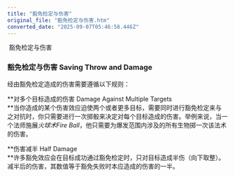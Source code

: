 ```yaml
---
title: "豁免检定与伤害"
original_file: "豁免检定与伤害.htm"
converted_date: "2025-09-07T05:46:58.446Z"
---
```


﻿ 豁免检定与伤害  

### 豁免检定与伤害 Saving Throw and Damage

经由豁免检定造成的伤害需要遵循以下规则：

**对多个目标造成的伤害 Damage Against Multiple Targets  
**当你造成的某个伤害效应迫使两个或者更多目标，需要同时进行豁免检定来与之对抗时，你只需要进行一次掷骰来决定对每个目标造成的伤害。举例来说，当一个法师施展*火球术Fire Ball*，他只需要为爆发范围内涉及的所有生物掷一次该法术的伤害。

**伤害减半 Half Damage  
**许多豁免效应会在目标成功通过豁免检定时，只对目标造成半伤（向下取整）。减半后的伤害，其数值等于豁免失败时本应造成的伤害的一半。
